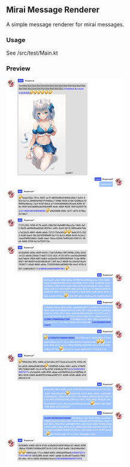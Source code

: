 ## Mirai Message Renderer
A simple message renderer for mirai messages.
### Usage
See /src/test/Main.kt
### Preview
![pv](out.png)